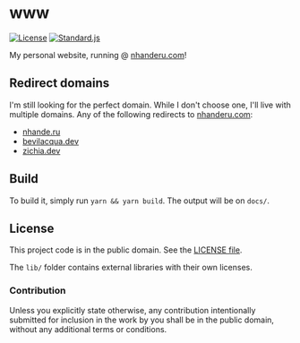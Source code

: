 # www

[![License][badge-1-img]][badge-1-link]
[![Standard.js][badge-2-img]][badge-2-link]

My personal website, running @ [nhanderu.com][1]!

## Redirect domains

I'm still looking for the perfect domain. While I don't choose one, I'll live
with multiple domains. Any of the following redirects to [nhanderu.com][1]:

- [nhande.ru][2]
- [bevilacqua.dev][3]
- [zichia.dev][4]

## Build

To build it, simply run `yarn && yarn build`. The output will be on `docs/`.

## License

This project code is in the public domain. See the [LICENSE file][5].

The `lib/` folder contains external libraries with their own licenses.

### Contribution

Unless you explicitly state otherwise, any contribution intentionally submitted
for inclusion in the work by you shall be in the public domain, without any
additional terms or conditions.

[1]: https://nhanderu.com
[2]: https://nhande.ru
[3]: https://bevilacqua.dev
[4]: https://zichia.dev
[5]: ./LICENSE

[badge-1-img]: https://img.shields.io/github/license/Nhanderu/www?style=flat-square
[badge-1-link]: https://github.com/Nhanderu/www/blob/master/LICENSE
[badge-2-img]: https://img.shields.io/badge/code_style-standard-brightgreen?style=flat-square
[badge-2-link]: https://standardjs.com
